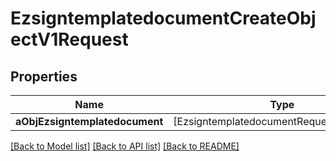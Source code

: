 # EzsigntemplatedocumentCreateObjectV1Request

## Properties
Name | Type | Description | Notes
------------ | ------------- | ------------- | -------------
**aObjEzsigntemplatedocument** | [EzsigntemplatedocumentRequestCompound] |  | 

[[Back to Model list]](../README.md#documentation-for-models) [[Back to API list]](../README.md#documentation-for-api-endpoints) [[Back to README]](../README.md)



